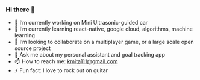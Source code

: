 ### Hi there 👋

<!--
**akmita/akmita** is a ✨ _special_ ✨ repository because its `README.md` (this file) appears on your GitHub profile.
- 🤔 I’m looking for help with ...
- - 😄 Pronouns: ...

-->

- 🔭 I’m currently working on Mini Ultrasonic-guided car 
- 🌱 I’m currently learning react-native, google cloud, algorithms, machine learning
- 👯 I’m looking to collaborate on a multiplayer game, or a large scale open source project
- 💬 Ask me about my personal assistant and goal tracking app
- 📫 How to reach me:  kmita111@gmail.com
- ⚡ Fun fact: I love to rock out on guitar

